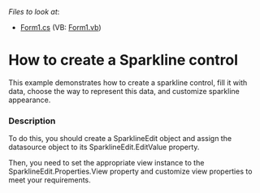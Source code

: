 <!-- default file list -->
*Files to look at*:

* [Form1.cs](./CS/SparklineSample/Form1.cs) (VB: [Form1.vb](./VB/SparklineSample/Form1.vb))
<!-- default file list end -->
# How to create a Sparkline control


<p>This example demonstrates how to create a sparkline control, fill it with data, choose the way to represent this data, and customize sparkline appearance.</p>


<h3>Description</h3>

<p>To do this, you should create a SparklineEdit object and assign the datasource object to its SparklineEdit.EditValue property. </p><p>Then, you need to set the appropriate view instance to the SparklineEdit.Properties.View property and customize view properties to meet your requirements.</p>

<br/>


